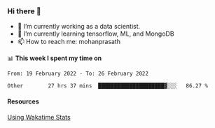### Hi there 👋

- 🔭 I’m currently working as a data scientist.
- 🌱 I’m currently learning tensorflow, ML, and MongoDB
- 📫 How to reach me: mohanprasath

📊 **This week I spent my time on**
<!--START_SECTION:waka-->

```text
From: 19 February 2022 - To: 26 February 2022

Other        27 hrs 37 mins  █████████████████████▓░░░   86.27 %
```

<!--END_SECTION:waka-->

#### Resources
[Using Wakatime Stats](https://github.com/marketplace/actions/waka-readme)
